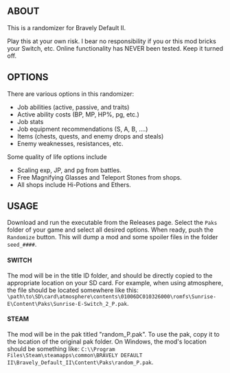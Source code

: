 ## ABOUT

This is a randomizer for Bravely Default II.

Play this at your own risk. I bear no responsibility if you or this
mod bricks your Switch, etc. Online functionality has NEVER been
tested. Keep it turned off.

## OPTIONS

There are various options in this randomizer:

- Job abilities (active, passive, and traits)
- Active ability costs (BP, MP, HP%, pg, etc.)
- Job stats
- Job equipment recommendations (S, A, B, ....)
- Items (chests, quests, and enemy drops and steals)
- Enemy weaknesses, resistances, etc.

Some quality of life options include

- Scaling exp, JP, and pg from battles.
- Free Magnifying Glasses and Teleport Stones from shops.
- All shops include Hi-Potions and Ethers.

## USAGE

Download and run the executable from the Releases page. Select the
`Paks` folder of your game and select all desired options. When ready,
push the `Randomize` button. This will dump a mod and some spoiler
files in the folder `seed_####`.

#### SWITCH

The mod will be in the title ID folder, and should be directly copied
to the appropriate location on your SD card. For example, when using
atmosphere, the file should be located somewhere like this:
`\path\to\SD\card\atmosphere\contents\01006DC010326000\romfs\Sunrise-E\Content\Paks\Sunrise-E-Switch_2_P.pak`.

#### STEAM

The mod will be in the pak titled "random_P.pak". To use the pak, copy
it to the location of the original pak folder. On Windows, the mod's location should be something like:
`C:\\Program Files\Steam\steamapps\common\BRAVELY DEFAULT II\Bravely_Default_II\Content\Paks\random_P.pak`.